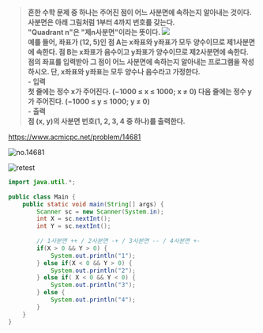 > **흔한 수학 문제 중 하나는 주어진 점이 어느 사분면에 속하는지 알아내는 것이다. 사분면은 아래 그림처럼 1부터 4까지 번호를 갖는다.<br>"Quadrant n"은 "제n사분면"이라는 뜻이다. ![](https://img1.daumcdn.net/thumb/R1280x0/?scode=mtistory2&fname=https%3A%2F%2Fblog.kakaocdn.net%2Fdn%2FdFwtTU%2FbtryDbgN7xb%2FeZGfRDquRYVinkmnJZINWK%2Fimg.png)<br>예를 들어, 좌표가 (12, 5)인 점 A는 x좌표와 y좌표가 모두 양수이므로 제1사분면에 속한다. 점 B는 x좌표가 음수이고 y좌표가 양수이므로 제2사분면에 속한다.<br>점의 좌표를 입력받아 그 점이 어느 사분면에 속하는지 알아내는 프로그램을 작성하시오. 단, x좌표와 y좌표는 모두 양수나 음수라고 가정한다.<br>- 입력<br>첫 줄에는 정수 x가 주어진다. (−1000 ≤ x ≤ 1000; x ≠ 0) 다음 줄에는 정수 y가 주어진다. (−1000 ≤ y ≤ 1000; y ≠ 0)<br>- 출력<br>점 (x, y)의 사분면 번호(1, 2, 3, 4 중 하나)를 출력한다.** <br>

https://www.acmicpc.net/problem/14681

![no.14681](https://img1.daumcdn.net/thumb/R1280x0/?scode=mtistory2&fname=https%3A%2F%2Fblog.kakaocdn.net%2Fdn%2F6J1uM%2FbtryCEp0jzM%2F6xs3K9HSCyzhWXFyxmN111%2Fimg.pngg "no.14681")

![retest](https://img1.daumcdn.net/thumb/R1280x0/?scode=mtistory2&fname=https%3A%2F%2Fblog.kakaocdn.net%2Fdn%2FbAFfwr%2FbtryBrY7iae%2FQndLQ7xJKnfhbmbeEqsxdk%2Fimg.png "retest")

```java
import java.util.*;
 
public class Main {
    public static void main(String[] args) {
        Scanner sc = new Scanner(System.in);
        int X = sc.nextInt();
        int Y = sc.nextInt();
        
        // 1사분면 ++ / 2사분면 -+ / 3사분면 -- / 4사분면 +-
        if(X > 0 && Y > 0) {
            System.out.println("1");
        } else if(X < 0 && Y > 0) {
            System.out.println("2");
        } else if( X < 0 && Y < 0) {
            System.out.println("3");
        } else {
            System.out.println("4");
        }
    }
}
```
